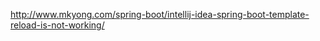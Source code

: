 <p><a href="http://www.mkyong.com/spring-boot/intellij-idea-spring-boot-template-reload-is-not-working/">http://www.mkyong.com/spring-boot/intellij-idea-spring-boot-template-reload-is-not-working/</a></p>

